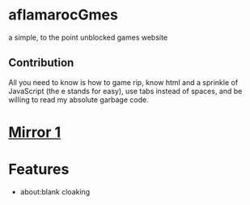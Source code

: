 # aflamarocGmes
a simple, to the point unblocked games website
## Contribution
All you need to know is how to game rip, know html and a sprinkle of JavaScript (the e stands for easy), use tabs instead of spaces, and be willing to read my absolute garbage code.
# [Mirror 1](https://yaylelhoel.pages.dev)
# Features
<ul>
    <li>about:blank cloaking</li>
</ul>
